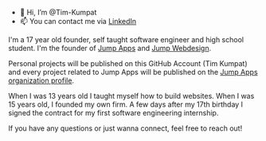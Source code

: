 - 👋 Hi, I’m @Tim-Kumpat
- 📫 You can contact me via [LinkedIn](https://www.linkedin.com/in/timkumpat/)

I'm a 17 year old founder, self taught software engineer and high school student. I'm the founder of [Jump Apps](https://jump-apps.com) and [Jump Webdesign](https://jumpwebdesign.de/).

Personal projects will be published on this GitHub Account (Tim Kumpat) and every project related to Jump Apps will be published on the [Jump Apps organization profile](https://github.com/Jump-Apps).

When I was 13 years old I taught myself how to build websites. When I was 15 years old, I founded my own firm. A few days after my 17th birthday I signed the contract for my first software engineering internship.

If you have any questions or just wanna connect, feel free to reach out!

<!---
Tim-Kumpat/Tim-Kumpat is a ✨ special ✨ repository because its `README.md` (this file) appears on your GitHub profile.
You can click the Preview link to take a look at your changes.
--->
